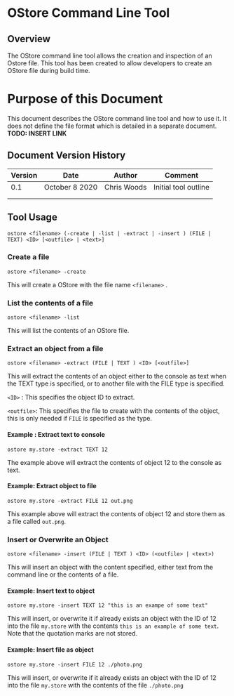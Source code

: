# OStore Command Line Tool

## Overview

The OStore command line tool allows the creation and inspection of an Ostore file. This tool has been created to allow developers to create an OStore file during build time. 

# Purpose of this Document

This document describes the OStore command line tool and how to use it. It does not define the file format which is detailed in a separate document. **TODO: INSERT LINK**



## Document Version History

| Version | Date           | Author      | Comment              |
| ------- | -------------- | ----------- | -------------------- |
| 0.1     | October 8 2020 | Chris Woods | Initial tool outline |
|         |                |             |                      |
|         |                |             |                      |

## Tool Usage

```
ostore <filename> (-create | -list | -extract | -insert ) (FILE | TEXT) <ID> [<outfile> | <text>]	

```

### Create a file

```
ostore <filename> -create
```

This will create a OStore with the file name `<filename>` .

### List the contents of a file

```
ostore <filename> -list
```

This will list the contents of an OStore file. 

### Extract an object from a file

```
ostore <filename> -extract (FILE | TEXT ) <ID> [<outfile>]
```

This will extract the contents of an object either to the console as text when the TEXT type is specified, or to another file with the FILE type is specified. 

`<ID>`  : This specifies the object ID to extract.

`<outfile>`: This specifies the file to create with the contents of the object, this is only needed if `FILE` is specified as the type.

#### Example : Extract text to console

```
ostore my.store -extract TEXT 12
```

The example above will extract the contents of object 12 to the console as text.

#### Example: Extract object to file

```
ostore my.store -extract FILE 12 out.png
```

This example above will extract the contents of object 12 and store them as a file called `out.png`.

### Insert or Overwrite an Object

```
ostore <filename> -insert (FILE | TEXT ) <ID> (<outfile> | <text>)
```

This will insert an object with the content specified, either text from the command line or the contents of a file. 

#### Example: Insert text to object

```
ostore my.store -insert TEXT 12 "this is an exampe of some text"
```

This will insert, or overwrite it if already exists an object with the ID of 12 into the file `my.store` with the contents `this is an example of some text`. Note that the quotation marks are not stored.

#### Example: Insert file as object

```
ostore my.store -insert FILE 12 ./photo.png
```

This will insert, or overwrite if it already exists an object with the ID of 12 into the file `my.store` with the contents of the file `./photo.png`





